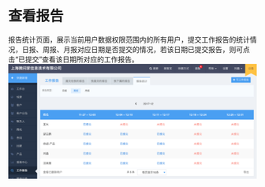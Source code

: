 # 查看报告

报告统计页面，展示当前用户数据权限范围内的所有用户，提交工作报告的统计情况，日报、周报、月报对应日期是否提交的情况，若该日期已提交报告，则可点击“已提交”查看该日期所对应的工作报告。![](/assets/报告统计.png)

